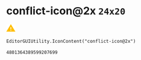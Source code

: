 # conflict-icon@2x `24x20`
<img src="/img/conflict-icon@2x.png" width=24 height=20>

``` CSharp
EditorGUIUtility.IconContent("conflict-icon@2x")
```
```
4801364389599207699
```
